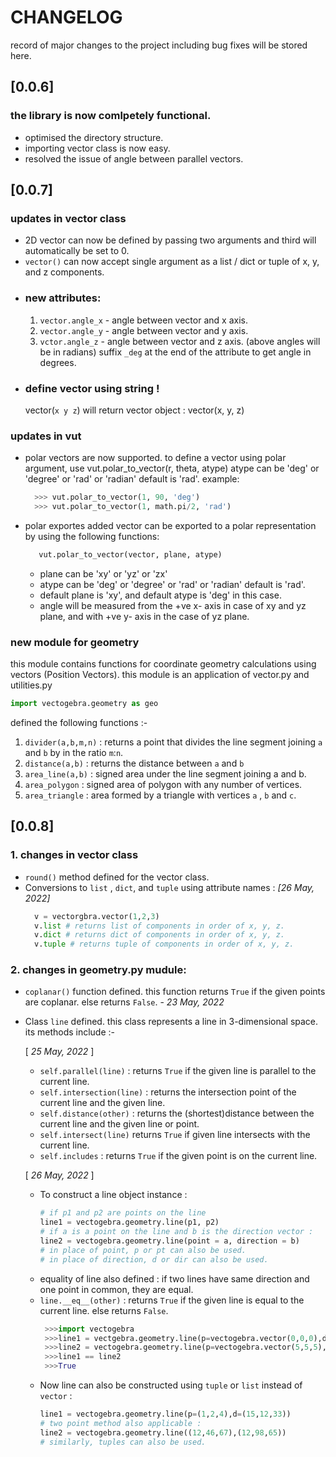 # CHANGELOG

record of major changes to the project including bug fixes will be stored here.

## [0.0.6]

### the library is now comlpetely functional.

- optimised the directory structure.
- importing vector class is now easy.
- resolved the issue of angle between parallel vectors.

## [0.0.7]

### updates in vector class

- 2D vector can now be defined by passing two arguments and third will automatically be set to 0.
- `vector()` can now accept single argument as a list / dict or tuple of x, y, and z components.
- ### new attributes:
  1. `vector.angle_x` - angle between vector and x axis.
  2. `vector.angle_y` - angle between vector and y axis.
  3. `vctor.angle_z` - angle between vector and z axis.
     (above angles will be in radians) suffix `_deg` at the end of the attribute to get angle in degrees.
- ### define vector using string !
  vector(`x y z`) will return vector object : vector(x, y, z)

### updates in vut

- polar vectors are now supported.
  to define a vector using polar argument, use vut.polar_to_vector(r, theta, atype)
  atype can be 'deg' or 'degree' or 'rad' or 'radian' default is 'rad'. example:
  ```python
    >>> vut.polar_to_vector(1, 90, 'deg')
    >>> vut.polar_to_vector(1, math.pi/2, 'rad')
  ```
- polar exportes added
  vector can be exported to a polar representation by using the following functions:
  ```python
     vut.polar_to_vector(vector, plane, atype)
  ```
  - plane can be 'xy' or 'yz' or 'zx'
  - atype can be 'deg' or 'degree' or 'rad' or 'radian' default is 'rad'.
  - default plane is 'xy', and default atype is 'deg' in this case.
  - angle will be measured from the +ve x- axis in case of xy and yz plane, and with +ve y- axis in the case of yz plane.

### new module for geometry

this module contains functions for coordinate geometry calculations using vectors (Position Vectors).
this module is an application of vector.py and utilities.py

```python
import vectogebra.geometry as geo
```

defined the following functions :-

1. `divider(a,b,m,n)` : returns a point that divides the line segment joining `a` and `b` by in the ratio `m`:`n`.
2. `distance(a,b)` : returns the distance between `a` and `b`
3. `area_line(a,b)` : signed area under the line segment joining a and b.
4. `area_polygon` : signed area of polygon with any number of vertices.
5. `area_triangle` : area formed by a triangle with vertices `a` , `b` and `c`.

## [0.0.8]

### 1. changes in vector class

- `round()` method defined for the vector class.
- Conversions to `list` , `dict`, and `tuple` using attribute names :
  _[26 May, 2022]_
  ```python
    v = vectorgbra.vector(1,2,3)
    v.list # returns list of components in order of x, y, z.
    v.dict # returns dict of components in order of x, y, z.
    v.tuple # returns tuple of components in order of x, y, z.
  ```

### 2. changes in geometry.py mudule:

- `coplanar()` function defined. this function returns `True` if the given points are coplanar. else returns `False`. - _23 May, 2022_

- Class `line` defined. this class represents a line in 3-dimensional space. its methods include :-

  [ _25 May, 2022_ ]

  - `self.parallel(line)` : returns `True` if the given line is parallel to the current line.
  - `self.intersection(line)` : returns the intersection point of the current line and the given line.
  - `self.distance(other)` : returns the (shortest)distance between the current line and the given line or point.
  - `self.intersect(line)` returns `True` if given line intersects with the current line.
  - `self.includes` : returns `True` if the given point is on the current line.

  [ _26 May, 2022_ ]

  - To construct a line object instance :
    ```python
    # if p1 and p2 are points on the line
    line1 = vectogebra.geometry.line(p1, p2)
    # if a is a point on the line and b is the direction vector :
    line2 = vectogebra.geometry.line(point = a, direction = b)
    # in place of point, p or pt can also be used.
    # in place of direction, d or dir can also be used.
    ```
  - equality of line also defined : if two lines have same direction and one point in common, they are equal.
  - `line.__eq__(other)` : returns `True` if the given line is equal to the current line. else returns `False`.
    ```python
     >>>import vectogebra
     >>>line1 = vectgebra.geometry.line(p=vectogebra.vector(0,0,0),d=vectogebra.vector(1,1,1))
     >>>line2 = vectogebra.geometry.line(p=vectogebra.vector(5,5,5),d=vectogebra.vector(99,99,99))
     >>>line1 == line2
     >>>True
    ```
  - Now line can also be constructed using `tuple` or `list` instead of `vector` :
    ```py
    line1 = vectogebra.geometry.line(p=(1,2,4),d=(15,12,33))
    # two point method also applicable :
    line2 = vectogebra.geometry.line((12,46,67),(12,98,65))
    # similarly, tuples can also be used.
    ```
